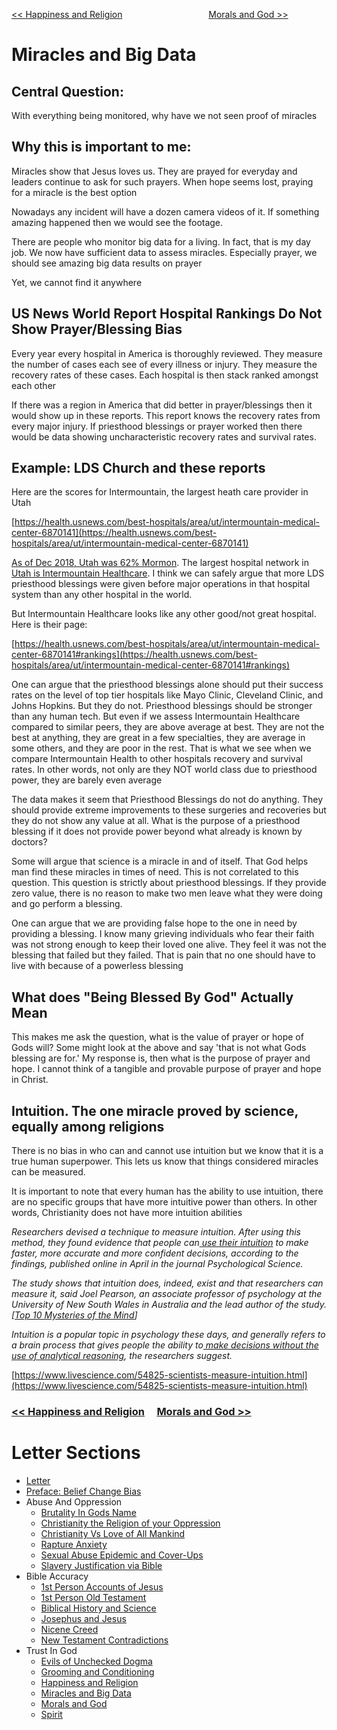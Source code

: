 [<< Happiness and Religion](https://letter-to-christian-scholars.github.io/Letter-to-Christian-Scholars/Happiness-And-Religion.html)
&nbsp;&nbsp;&nbsp;&nbsp;&nbsp;&nbsp;&nbsp;&nbsp;&nbsp;&nbsp;&nbsp;&nbsp;&nbsp;&nbsp;&nbsp;&nbsp;&nbsp;&nbsp;&nbsp;&nbsp;&nbsp;&nbsp;&nbsp;&nbsp;&nbsp;&nbsp;&nbsp;&nbsp;&nbsp;&nbsp;&nbsp;&nbsp;&nbsp; 
[Morals and God >>](https://letter-to-christian-scholars.github.io/Letter-to-Christian-Scholars/Morals-And-God.html)

# **Miracles and Big Data**
## **Central Question:**

With everything being monitored, why have we not seen proof of miracles


## **Why this is important to me:**

Miracles show that Jesus loves us. They are prayed for everyday and leaders continue to ask for such prayers. When hope seems lost, praying for a miracle is the best option

Nowadays any incident will have a dozen camera videos of it. If something amazing happened then we would see the footage.

There are people who monitor big data for a living. In fact, that is my day job. We now have sufficient data to assess miracles. Especially prayer, we should see amazing big data results on prayer

Yet, we cannot find it anywhere


## **US News World Report Hospital Rankings Do Not Show Prayer/Blessing Bias**

Every year every hospital in America is thoroughly reviewed. They measure the number of cases each see of every illness or injury. They measure the recovery rates of these cases. Each hospital is then stack ranked amongst each other

If there was a region in America that did better in prayer/blessings then it would show up in these reports. This report knows the recovery rates from every major injury. If priesthood blessings or prayer worked then there would be data showing uncharacteristic recovery rates and survival rates.


## **Example: LDS Church and these reports**

Here are the scores for Intermountain, the largest heath care provider in Utah  

[https://health.usnews.com/best-hospitals/area/ut/intermountain-medical-center-6870141](https://health.usnews.com/best-hospitals/area/ut/intermountain-medical-center-6870141)

[As of Dec 2018, Utah was 62% Mormon](https://apnews.com/article/7a367fbe5cca4da6a3eeb1b2aef0d8f5#:~:text=Statewide%2C%20Mormons%20account%20for%20nearly,of%20Utah's%203.1%20million%20residents.). The largest hospital network in[ Utah is Intermountain Healthcare](https://en.wikipedia.org/wiki/Intermountain_Healthcare#cite_note-overview-3). I think we can safely argue that more LDS priesthood blessings were given before major operations in that hospital system than any other hospital in the world.

But Intermountain Healthcare looks like any other good/not great hospital. Here is their page: 

[https://health.usnews.com/best-hospitals/area/ut/intermountain-medical-center-6870141#rankings](https://health.usnews.com/best-hospitals/area/ut/intermountain-medical-center-6870141#rankings)

One can argue that the priesthood blessings alone should put their success rates on the level of top tier hospitals like Mayo Clinic, Cleveland Clinic, and Johns Hopkins. But they do not. Priesthood blessings should be stronger than any human tech. But even if we assess Intermountain Healthcare compared to similar peers, they are above average at best. They are not the best at anything, they are great in a few specialties, they are average in some others, and they are poor in the rest. That is what we see when we compare Intermountain Health to other hospitals recovery and survival rates. In other words, not only are they NOT world class due to priesthood power, they are barely even average

The data makes it seem that Priesthood Blessings do not do anything. They should provide extreme improvements to these surgeries and recoveries but they do not show any value at all. What is the purpose of a priesthood blessing if it does not provide power beyond what already is known by doctors?

Some will argue that science is a miracle in and of itself. That God helps man find these miracles in times of need. This is not correlated to this question. This question is strictly about priesthood blessings. If they provide zero value, there is no reason to make two men leave what they were doing and go perform a blessing. 

One can argue that we are providing false hope to the one in need by providing a blessing. I know many grieving individuals who fear their faith was not strong enough to keep their loved one alive. They feel it was not the blessing that failed but they failed. That is pain that no one should have to live with because of a powerless blessing


## **What does "Being Blessed By God" Actually Mean**

This makes me ask the question, what is the value of prayer or hope of Gods will? Some might look at the above and say 'that is not what Gods blessing are for.' My response is, then what is the purpose of prayer and hope. I cannot think of a tangible and provable purpose of prayer and hope in Christ.


## **Intuition. The one miracle proved by science, equally among religions**

There is no bias in who can and cannot use intuition but we know that it is a true human superpower. This lets us know that things considered miracles can be measured.

It is important to note that every human has the ability to use intuition, there are no specific groups that have more intuitive power than others. In other words, Christianity does not have more intuition abilities

_Researchers devised a technique to measure intuition. After using this method, they found evidence that people can[ use their intuition](https://www.livescience.com/18850-military-sixth-sense-soldiers-intuition.html) to make faster, more accurate and more confident decisions, according to the findings, published online in April in the journal Psychological Science._

_The study shows that intuition does, indeed, exist and that researchers can measure it, said Joel Pearson, an associate professor of psychology at the University of New South Wales in Australia and the lead author of the study. [[Top 10 Mysteries of the Mind](https://www.livescience.com/11337-top-10-mysteries-mind.html)]_

_Intuition is a popular topic in psychology these days, and generally refers to a brain process that gives people the ability to[ make decisions without the use of analytical reasoning](https://www.livescience.com/3289-study-suggests-gut-instincts-work.html), the researchers suggest._

[https://www.livescience.com/54825-scientists-measure-intuition.html](https://www.livescience.com/54825-scientists-measure-intuition.html)


### [<< Happiness and Religion](https://letter-to-christian-scholars.github.io/Letter-to-Christian-Scholars/Happiness-And-Religion.html) &nbsp;&nbsp;&nbsp;  [Morals and God >>](https://letter-to-christian-scholars.github.io/Letter-to-Christian-Scholars/Morals-And-God.html)


# Letter Sections
- [Letter](https://letter-to-christian-scholars.github.io/Letter-to-Christian-Scholars/index.html)
- [Preface: Belief Change Bias](https://letter-to-christian-scholars.github.io/Letter-to-Christian-Scholars/preface.html)
- Abuse And Oppression
  * [Brutality In Gods Name](https://letter-to-christian-scholars.github.io/Letter-to-Christian-Scholars/Brutality-In-Gods-Name.html)
  * [Christianity the Religion of your Oppression](https://letter-to-christian-scholars.github.io/Letter-to-Christian-Scholars/Christianity-The-Religion-Of-Your-Oppression.html)
  * [Christianity Vs Love of All Mankind](https://letter-to-christian-scholars.github.io/Letter-to-Christian-Scholars/Christianity-vs-Love-Of-All-Humankind.html)
  * [Rapture Anxiety](https://letter-to-christian-scholars.github.io/Letter-to-Christian-Scholars/Rapture-Anxiety.html)
  * [Sexual Abuse Epidemic and Cover-Ups](https://letter-to-christian-scholars.github.io/Letter-to-Christian-Scholars/Sexual-Abuse-Epidemic-And-Cover-Ups.html)
  * [Slavery Justification via Bible](https://letter-to-christian-scholars.github.io/Letter-to-Christian-Scholars/Slavery-Justification-Via-Bible.html)
- Bible Accuracy
  * [1st Person Accounts of Jesus](https://letter-to-christian-scholars.github.io/Letter-to-Christian-Scholars/1st-Person-Accounts-Of-Jesus.html)
  * [1st Person Old Testament](https://letter-to-christian-scholars.github.io/Letter-to-Christian-Scholars/1st-Person-Old-Testament.html)
  * [Biblical History and Science](https://letter-to-christian-scholars.github.io/Letter-to-Christian-Scholars/Biblical-History-And-Science.html)
  * [Josephus and Jesus](https://letter-to-christian-scholars.github.io/Letter-to-Christian-Scholars/Josephus-And-Jesus.html)
  * [Nicene Creed](https://letter-to-christian-scholars.github.io/Letter-to-Christian-Scholars/Nicene-Creed.html)
  * [New Testament Contradictions](https://letter-to-christian-scholars.github.io/Letter-to-Christian-Scholars/New-Testament-Contradictions.html)
- Trust In God
  * [Evils of Unchecked Dogma](https://letter-to-christian-scholars.github.io/Letter-to-Christian-Scholars/Evils-Of-Unchecked-Dogma.html)
  * [Grooming and Conditioning](https://letter-to-christian-scholars.github.io/Letter-to-Christian-Scholars/Grooming-And-Conditioning-In-Christianity.html)
  * [Happiness and Religion](https://letter-to-christian-scholars.github.io/Letter-to-Christian-Scholars/Happiness-And-Religion.html)
  * [Miracles and Big Data](https://letter-to-christian-scholars.github.io/Letter-to-Christian-Scholars/Miracles-And-Big-Data.html)
  * [Morals and God](https://letter-to-christian-scholars.github.io/Letter-to-Christian-Scholars/Morals-And-God.html)
  * [Spirit](https://letter-to-christian-scholars.github.io/Letter-to-Christian-Scholars/Spirit.html)
